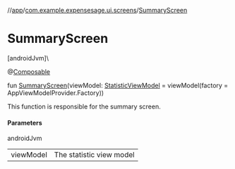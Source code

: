 //[app](../../index.md)/[com.example.expensesage.ui.screens](index.md)/[SummaryScreen](-summary-screen.md)

# SummaryScreen

[androidJvm]\

@[Composable](https://developer.android.com/reference/kotlin/androidx/compose/runtime/Composable.html)

fun [SummaryScreen](-summary-screen.md)(viewModel: [StatisticViewModel](../com.example.expensesage.ui.viewModels/-statistic-view-model/index.md) = viewModel(factory = AppViewModelProvider.Factory))

This function is responsible for the summary screen.

#### Parameters

androidJvm

| | |
|---|---|
| viewModel | The statistic view model |
